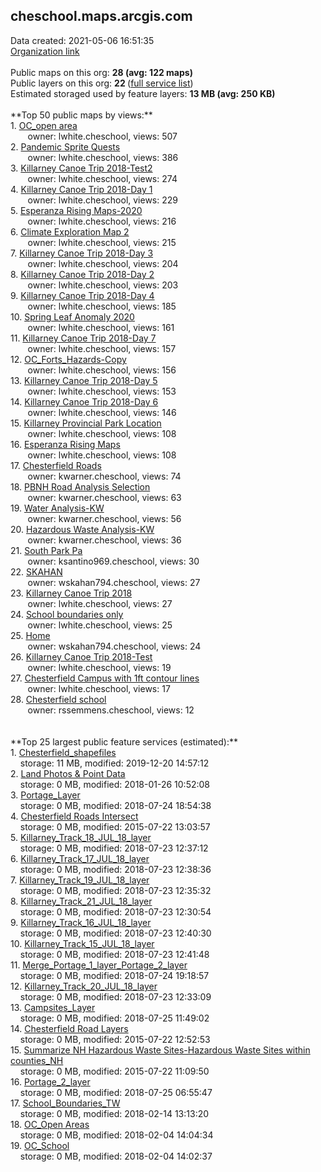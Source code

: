 <h2>cheschool.maps.arcgis.com</h2> Data created: 2021-05-06 16:51:35 <br /><a target='new' href='https://cheschool.maps.arcgis.com'>Organization link</a><br /><br />Public maps on this org: <b>28 (avg: 122 maps)</b><br />Public layers on this org: <b>22 </b>(<a target='new' href='https://services.arcgis.com/3La9lvlWtBvyHFsr/ArcGIS/rest/services'>full service list</a>)<br />Estimated storaged used by feature layers: <b>13 MB (avg: 250 KB)</b><br /><br />**Top 50 public maps by views:**<br />  1. <a target='new' href='https://www.arcgis.com/home/item.html?id=0c33182abf3d4489baf144ea27dd0988'>OC_open area</a> <br />  &nbsp;&nbsp;&nbsp;&nbsp; &nbsp;&nbsp;owner: lwhite.cheschool, views: 507<br />  2. <a target='new' href='https://www.arcgis.com/home/item.html?id=97ff3e35cc7f49e68aa457e077f37a6e'>Pandemic Sprite Quests</a> <br />  &nbsp;&nbsp;&nbsp;&nbsp; &nbsp;&nbsp;owner: lwhite.cheschool, views: 386<br />  3. <a target='new' href='https://www.arcgis.com/home/item.html?id=db19e09badf249f19334659b98c5d4a0'>Killarney Canoe Trip 2018-Test2</a> <br />  &nbsp;&nbsp;&nbsp;&nbsp; &nbsp;&nbsp;owner: lwhite.cheschool, views: 274<br />  4. <a target='new' href='https://www.arcgis.com/home/item.html?id=c5b2a076e7ee479da690343e55cad7fb'>Killarney Canoe Trip 2018-Day 1</a> <br />  &nbsp;&nbsp;&nbsp;&nbsp; &nbsp;&nbsp;owner: lwhite.cheschool, views: 229<br />  5. <a target='new' href='https://www.arcgis.com/home/item.html?id=93963e831b6749eab725e8bc5b55e542'>Esperanza Rising Maps-2020</a> <br />  &nbsp;&nbsp;&nbsp;&nbsp; &nbsp;&nbsp;owner: lwhite.cheschool, views: 216<br />  6. <a target='new' href='https://www.arcgis.com/home/item.html?id=990f39f58a50498ea9a7c22eced4007e'>Climate Exploration Map 2</a> <br />  &nbsp;&nbsp;&nbsp;&nbsp; &nbsp;&nbsp;owner: lwhite.cheschool, views: 215<br />  7. <a target='new' href='https://www.arcgis.com/home/item.html?id=74c98a75996f4cd1bcfbc813cff6c9f3'>Killarney Canoe Trip 2018-Day 3</a> <br />  &nbsp;&nbsp;&nbsp;&nbsp; &nbsp;&nbsp;owner: lwhite.cheschool, views: 204<br />  8. <a target='new' href='https://www.arcgis.com/home/item.html?id=8829ee17266e4be48686195614bfc973'>Killarney Canoe Trip 2018-Day 2</a> <br />  &nbsp;&nbsp;&nbsp;&nbsp; &nbsp;&nbsp;owner: lwhite.cheschool, views: 203<br />  9. <a target='new' href='https://www.arcgis.com/home/item.html?id=e18565f898204dc9b0192be15c03cb02'>Killarney Canoe Trip 2018-Day 4</a> <br />  &nbsp;&nbsp;&nbsp;&nbsp; &nbsp;&nbsp;owner: lwhite.cheschool, views: 185<br />  10. <a target='new' href='https://www.arcgis.com/home/item.html?id=6192641db07447e69e126fcaf7e0a43b'>Spring Leaf Anomaly 2020</a> <br />  &nbsp;&nbsp;&nbsp;&nbsp; &nbsp;&nbsp;owner: lwhite.cheschool, views: 161<br />  11. <a target='new' href='https://www.arcgis.com/home/item.html?id=61ba92f09f144526b08163154c91652f'>Killarney Canoe Trip 2018-Day 7</a> <br />  &nbsp;&nbsp;&nbsp;&nbsp; &nbsp;&nbsp;owner: lwhite.cheschool, views: 157<br />  12. <a target='new' href='https://www.arcgis.com/home/item.html?id=75bd51bfb06b493c865a08abeb1ec69b'>OC_Forts_Hazards-Copy</a> <br />  &nbsp;&nbsp;&nbsp;&nbsp; &nbsp;&nbsp;owner: lwhite.cheschool, views: 156<br />  13. <a target='new' href='https://www.arcgis.com/home/item.html?id=5741f87263eb47afb40fcb16d12d0e3b'>Killarney Canoe Trip 2018-Day 5</a> <br />  &nbsp;&nbsp;&nbsp;&nbsp; &nbsp;&nbsp;owner: lwhite.cheschool, views: 153<br />  14. <a target='new' href='https://www.arcgis.com/home/item.html?id=1e8eedf06e904485b104fbc17de47c00'>Killarney Canoe Trip 2018-Day 6</a> <br />  &nbsp;&nbsp;&nbsp;&nbsp; &nbsp;&nbsp;owner: lwhite.cheschool, views: 146<br />  15. <a target='new' href='https://www.arcgis.com/home/item.html?id=65c4693714eb4d00bf1ae4de0becc077'>Killarney Provincial Park Location</a> <br />  &nbsp;&nbsp;&nbsp;&nbsp; &nbsp;&nbsp;owner: lwhite.cheschool, views: 108<br />  16. <a target='new' href='https://www.arcgis.com/home/item.html?id=365d89cf59fc4ebbba5339ad07793b2b'>Esperanza Rising Maps</a> <br />  &nbsp;&nbsp;&nbsp;&nbsp; &nbsp;&nbsp;owner: lwhite.cheschool, views: 108<br />  17. <a target='new' href='https://www.arcgis.com/home/item.html?id=3cc6056f36e74061acbf9007e66a58fc'>Chesterfield Roads</a> <br />  &nbsp;&nbsp;&nbsp;&nbsp; &nbsp;&nbsp;owner: kwarner.cheschool, views: 74<br />  18. <a target='new' href='https://www.arcgis.com/home/item.html?id=fbe597e8492a43ed9c18a2adc6acd52e'>PBNH Road Analysis Selection</a> <br />  &nbsp;&nbsp;&nbsp;&nbsp; &nbsp;&nbsp;owner: kwarner.cheschool, views: 63<br />  19. <a target='new' href='https://www.arcgis.com/home/item.html?id=f80ad99b33e04316ae699097670797c5'>Water Analysis-KW</a> <br />  &nbsp;&nbsp;&nbsp;&nbsp; &nbsp;&nbsp;owner: kwarner.cheschool, views: 56<br />  20. <a target='new' href='https://www.arcgis.com/home/item.html?id=73e4065e5fb64462af4e112c3859be98'>Hazardous Waste Analysis-KW</a> <br />  &nbsp;&nbsp;&nbsp;&nbsp; &nbsp;&nbsp;owner: kwarner.cheschool, views: 36<br />  21. <a target='new' href='https://www.arcgis.com/home/item.html?id=14b2ae919b784226a43a3b84423c35e1'>South Park Pa</a> <br />  &nbsp;&nbsp;&nbsp;&nbsp; &nbsp;&nbsp;owner: ksantino969.cheschool, views: 30<br />  22. <a target='new' href='https://www.arcgis.com/home/item.html?id=21e34984f699458ba76d10d91c90ab78'>SKAHAN</a> <br />  &nbsp;&nbsp;&nbsp;&nbsp; &nbsp;&nbsp;owner: wskahan794.cheschool, views: 27<br />  23. <a target='new' href='https://www.arcgis.com/home/item.html?id=ae93171000aa412795dab3f1fe2f7fb3'>Killarney Canoe Trip 2018</a> <br />  &nbsp;&nbsp;&nbsp;&nbsp; &nbsp;&nbsp;owner: lwhite.cheschool, views: 27<br />  24. <a target='new' href='https://www.arcgis.com/home/item.html?id=db6260eeaccc4634886246220e70535d'>School boundaries only</a> <br />  &nbsp;&nbsp;&nbsp;&nbsp; &nbsp;&nbsp;owner: lwhite.cheschool, views: 25<br />  25. <a target='new' href='https://www.arcgis.com/home/item.html?id=8c08a5f19ffb493aa430caf6dce47ac9'>Home</a> <br />  &nbsp;&nbsp;&nbsp;&nbsp; &nbsp;&nbsp;owner: wskahan794.cheschool, views: 24<br />  26. <a target='new' href='https://www.arcgis.com/home/item.html?id=806844e21cc040c4a00ee4a2f4dfc075'>Killarney Canoe Trip 2018-Test</a> <br />  &nbsp;&nbsp;&nbsp;&nbsp; &nbsp;&nbsp;owner: lwhite.cheschool, views: 19<br />  27. <a target='new' href='https://www.arcgis.com/home/item.html?id=ec401d329e4a4c309de6184ce77c349b'>Chesterfield Campus with 1ft contour lines</a> <br />  &nbsp;&nbsp;&nbsp;&nbsp; &nbsp;&nbsp;owner: lwhite.cheschool, views: 17<br />  28. <a target='new' href='https://www.arcgis.com/home/item.html?id=8630c4b8523440aca2432bf10d61241d'>Chesterfield school</a> <br />  &nbsp;&nbsp;&nbsp;&nbsp; &nbsp;&nbsp;owner: rssemmens.cheschool, views: 12<br /><br /><br />**Top 25 largest public feature services (estimated):**<br /> 1. <a target='new' href='https://www.arcgis.com/home/item.html?id=e15577928b23444b96332c1fbded7218'>Chesterfield_shapefiles</a><br /> &nbsp;&nbsp;&nbsp;&nbsp;storage: 11 MB, modified: 2019-12-20 14:57:12<br /> 2. <a target='new' href='https://www.arcgis.com/home/item.html?id=58db4e17e77c40efa3108a30e224fa08'>Land Photos & Point Data</a><br /> &nbsp;&nbsp;&nbsp;&nbsp;storage: 0 MB, modified: 2018-01-26 10:52:08<br /> 3. <a target='new' href='https://www.arcgis.com/home/item.html?id=83962e7f4fb54bb5a9b38bea3837ec35'>Portage_Layer</a><br /> &nbsp;&nbsp;&nbsp;&nbsp;storage: 0 MB, modified: 2018-07-24 18:54:38<br /> 4. <a target='new' href='https://www.arcgis.com/home/item.html?id=691471f9b0c349f5920247d089fef4c1'>Chesterfield Roads Intersect</a><br /> &nbsp;&nbsp;&nbsp;&nbsp;storage: 0 MB, modified: 2015-07-22 13:03:57<br /> 5. <a target='new' href='https://www.arcgis.com/home/item.html?id=779c3c2a193a4d08acfe02a4ce2b0ae4'>Killarney_Track_18_JUL_18_layer</a><br /> &nbsp;&nbsp;&nbsp;&nbsp;storage: 0 MB, modified: 2018-07-23 12:37:12<br /> 6. <a target='new' href='https://www.arcgis.com/home/item.html?id=20d1c0efe94e4444a2f68ebdfa95841f'>Killarney_Track_17_JUL_18_layer</a><br /> &nbsp;&nbsp;&nbsp;&nbsp;storage: 0 MB, modified: 2018-07-23 12:38:36<br /> 7. <a target='new' href='https://www.arcgis.com/home/item.html?id=e1b0209a2d1a400d920fa74ed23603e7'>Killarney_Track_19_JUL_18_layer</a><br /> &nbsp;&nbsp;&nbsp;&nbsp;storage: 0 MB, modified: 2018-07-23 12:35:32<br /> 8. <a target='new' href='https://www.arcgis.com/home/item.html?id=96b57d1011e1427fbfaa4d711557ef2a'>Killarney_Track_21_JUL_18_layer</a><br /> &nbsp;&nbsp;&nbsp;&nbsp;storage: 0 MB, modified: 2018-07-23 12:30:54<br /> 9. <a target='new' href='https://www.arcgis.com/home/item.html?id=088c69c8fc194d9ba20116f461f63583'>Killarney_Track_16_JUL_18_layer</a><br /> &nbsp;&nbsp;&nbsp;&nbsp;storage: 0 MB, modified: 2018-07-23 12:40:30<br /> 10. <a target='new' href='https://www.arcgis.com/home/item.html?id=c28e2eb60cc0453088eb60ed1d4f12c5'>Killarney_Track_15_JUL_18_layer</a><br /> &nbsp;&nbsp;&nbsp;&nbsp;storage: 0 MB, modified: 2018-07-23 12:41:48<br /> 11. <a target='new' href='https://www.arcgis.com/home/item.html?id=6887a35bc46647298cd629c519ae7586'>Merge_Portage_1_layer_Portage_2_layer</a><br /> &nbsp;&nbsp;&nbsp;&nbsp;storage: 0 MB, modified: 2018-07-24 19:18:57<br /> 12. <a target='new' href='https://www.arcgis.com/home/item.html?id=858ea04002a84f0cbe7eeb221df7023f'>Killarney_Track_20_JUL_18_layer</a><br /> &nbsp;&nbsp;&nbsp;&nbsp;storage: 0 MB, modified: 2018-07-23 12:33:09<br /> 13. <a target='new' href='https://www.arcgis.com/home/item.html?id=e1abcdd1274947da834cac39461cc2cd'>Campsites_Layer</a><br /> &nbsp;&nbsp;&nbsp;&nbsp;storage: 0 MB, modified: 2018-07-25 11:49:02<br /> 14. <a target='new' href='https://www.arcgis.com/home/item.html?id=3a128927b02d43a1b63fc9ee299f2741'>Chesterfield Road Layers</a><br /> &nbsp;&nbsp;&nbsp;&nbsp;storage: 0 MB, modified: 2015-07-22 12:52:53<br /> 15. <a target='new' href='https://www.arcgis.com/home/item.html?id=fefddc1306ca48b1a2898a3ae8959a4c'>Summarize NH Hazardous Waste Sites-Hazardous Waste Sites within counties_NH</a><br /> &nbsp;&nbsp;&nbsp;&nbsp;storage: 0 MB, modified: 2015-07-22 11:09:50<br /> 16. <a target='new' href='https://www.arcgis.com/home/item.html?id=257b3eb5603445c89abb4e55ef6d73cf'>Portage_2_layer</a><br /> &nbsp;&nbsp;&nbsp;&nbsp;storage: 0 MB, modified: 2018-07-25 06:55:47<br /> 17. <a target='new' href='https://www.arcgis.com/home/item.html?id=35334cb5b3224c62bf6573cfb9c29651'>School_Boundaries_TW</a><br /> &nbsp;&nbsp;&nbsp;&nbsp;storage: 0 MB, modified: 2018-02-14 13:13:20<br /> 18. <a target='new' href='https://www.arcgis.com/home/item.html?id=971b6332804147eb808f25709a45f4fc'>OC_Open Areas</a><br /> &nbsp;&nbsp;&nbsp;&nbsp;storage: 0 MB, modified: 2018-02-04 14:04:34<br /> 19. <a target='new' href='https://www.arcgis.com/home/item.html?id=060dceb642c74fe2bb4fdaf1a067034b'>OC_School</a><br /> &nbsp;&nbsp;&nbsp;&nbsp;storage: 0 MB, modified: 2018-02-04 14:02:37<br />